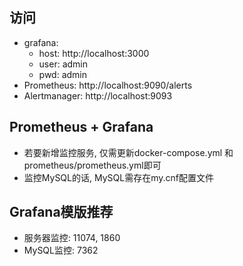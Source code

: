 ## 访问
- grafana:
  - host: http://localhost:3000
  - user: admin
  - pwd: admin
- Prometheus: http://localhost:9090/alerts
- Alertmanager: http://localhost:9093


## Prometheus + Grafana
- 若要新增监控服务, 仅需更新docker-compose.yml 和 prometheus/prometheus.yml即可
- 监控MySQL的话, MySQL需存在my.cnf配置文件

## Grafana模版推荐
- 服务器监控: 11074, 1860
- MySQL监控: 7362
